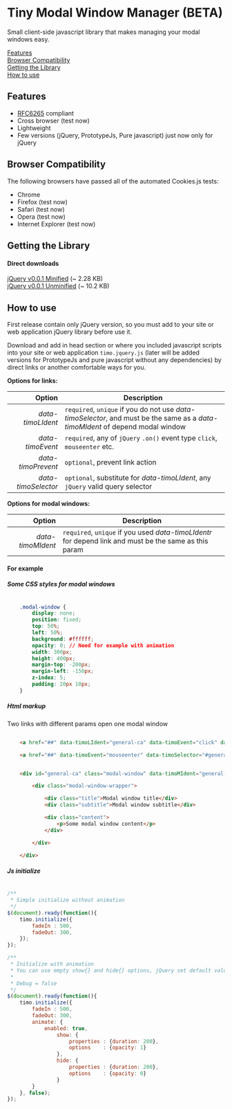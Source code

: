 # Tiny Modal Window Manager (BETA)

Small client-side javascript library that makes managing your modal windows easy.

[Features](#features)  
[Browser Compatibility](#browser-compatibility)  
[Getting the Library](#getting-the-library)  
[How to use](#how-to-use)

## Features
- [RFC6265](http://www.rfc-editor.org/rfc/rfc6265.txt) compliant
- Cross browser (test now)
- Lightweight
- Few versions (jQuery, PrototypeJs, Pure javascript) just now only for jQuery

## Browser Compatibility
The following browsers have passed all of the automated Cookies.js tests:
- Chrome
- Firefox (test now)
- Safari (test now)
- Opera (test now)
- Internet Explorer (test now)

## Getting the Library
#### Direct downloads
[jQuery v0.0.1 Minified](https://raw.githubusercontent.com/evgv/timo/master/src/build/timo.jquery.min.js) (~ 2.28 KB)                          
[jQuery v0.0.1 Unminified](https://raw.githubusercontent.com/evgv/timo/master/src/build/timo.jquery.js) (~ 10.2 KB)


## How to use

First release contain only jQuery version, so you must add to your site or web application jQuery library before use it.

Download and add in head section or where you included javascript scripts into your site or web application `timo.jquery.js` (later will be added versions for PrototypeJs and pure javascript without any dependencies) by direct links or another comfortable ways for you.

**Options for links:**

| Option                | Description                                                                  |
| --------------------: | ---------------------------------------------------------------------------- |
| *data-timoLIdent*     | `required`, `unique` if you do not use *data-timoSelector*, and must be the same as a *data-timoMIdent* of depend modal window |
| *data-timoEvent*      | `required`, any of `jQuery` `.on()` event type `click`, `mouseenter` etc. |
| *data-timoPrevent*    | `optional`, prevent link action |
| *data-timoSelector*   | `optional`, substitute for *data-timoLIdent*, any `jQuery` valid query selector |

**Options for modal windows:**

| Option                | Description                                                                  |
| --------------------: | ---------------------------------------------------------------------------- |
| *data-timoMIdent*     | `required`, `unique` if you used *data-timoLIdentr* for depend link and must be the same as this param|


#### For example

##### Some CSS styles for modal windows

```css

    .modal-window {
        display: none;
        position: fixed;
        top: 50%;
        left: 50%;
        background: #ffffff;
        opacity: 0; // Need for example with animation
        width: 300px;
        height: 400px;
        margin-top: -200px;
        margin-left: -150px;
        z-index: 5;
        padding: 20px 10px;
    }

```

##### Html markup

Two links with different params open one modal window

```html

    <a href="##" data-timoLIdent="general-ca" data-timoEvent="click" data-timoPrevent="true" data-timoSelector="#general-ca-modal">Login</a>

    <a href="##" data-timoEvent="mouseenter" data-timoSelector="#general-ca">Login</a>


    <div id="general-ca" class="modal-window" data-timoMIdent="general-ca">

        <div class="modal-window-wrapper">

            <div class="title">Modal window title</div>
            <div class="subtitle">Modal window subtitle</div>

            <div class="content">
                <p>Some modal window content</p>
            </div>

        </div>

    </div>

```

##### Js initialize

```js

/**
 * Simple initialize without animation
 */
$(document).ready(function(){
    timo.initialize({
        fadeIn : 500,
        fadeOut: 300,
    });
});

/**
 * Initialize with animation
 * You can use empty show{} and hide{} options, jQuery set default values.
 *
 * Debug = false
 */
$(document).ready(function(){
    timo.initialize({
        fadeIn : 500,
        fadeOut: 300,
        animate: {
            enabled: true,
                show: {
                    properties : {duration: 200},
                    options    : {opacity: 1}
                },
                hide: {
                    properties : {duration: 200},
                    options    : {opacity: 0}
                }
        }
    }, false);
});

```
